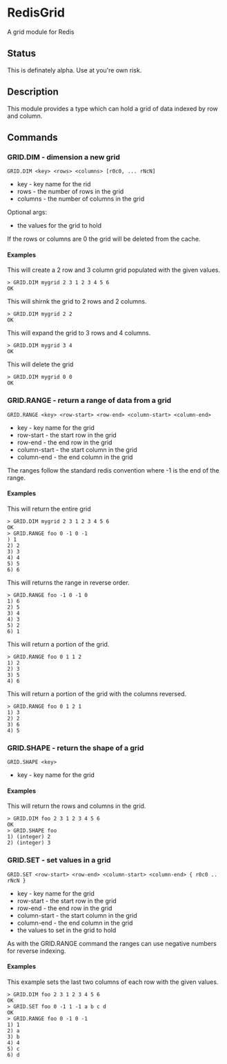 # RedisGrid

A grid module for Redis

## Status

This is definately alpha. Use at you're own risk.

## Description

This module provides a type which can hold a grid of data indexed by row and column.

## Commands

### GRID.DIM - dimension a new grid

    GRID.DIM <key> <rows> <columns> [r0c0, ... rNcN]

* key - key name for the rid
* rows - the number of rows in the grid
* columns - the number of columns in the grid

Optional args:

* the values for the grid to hold

If the rows or columns are 0 the grid will be deleted from the cache.

#### Examples

This will create a 2 row and 3 column grid populated with the given values.

    > GRID.DIM mygrid 2 3 1 2 3 4 5 6
    OK

This will shirnk the grid to 2 rows and 2 columns.

    > GRID.DIM mygrid 2 2
    OK

This will expand the grid to 3 rows and 4 columns.

    > GRID.DIM mygrid 3 4
    OK

This will delete the grid

    > GRID.DIM mygrid 0 0
    OK

### GRID.RANGE - return a range of data from a grid

    GRID.RANGE <key> <row-start> <row-end> <column-start> <column-end>

* key - key name for the grid
* row-start - the start row in the grid
* row-end - the end row in the grid
* column-start - the start column in the grid
* column-end - the end column in the grid

The ranges follow the standard redis convention where -1 is the end of the range.

#### Examples

This will return the entire grid

    > GRID.DIM mygrid 2 3 1 2 3 4 5 6
    OK
    > GRID.RANGE foo 0 -1 0 -1
    ) 1
    2) 2
    3) 3
    4) 4
    5) 5
    6) 6

This will returns the range in reverse order.

    > GRID.RANGE foo -1 0 -1 0
    1) 6
    2) 5
    3) 4
    4) 3
    5) 2
    6) 1

This will return a portion of the grid.

    > GRID.RANGE foo 0 1 1 2
    1) 2
    2) 3
    3) 5
    4) 6

This will return a portion of the grid with the columns reversed.

    > GRID.RANGE foo 0 1 2 1
    1) 3
    2) 2
    3) 6
    4) 5

### GRID.SHAPE - return the shape of a grid

    GRID.SHAPE <key>

* key - key name for the grid

#### Examples

This will return the rows and columns in the grid.

    > GRID.DIM foo 2 3 1 2 3 4 5 6
    OK
    > GRID.SHAPE foo
    1) (integer) 2
    2) (integer) 3

### GRID.SET - set values in a grid

    GRID.SET <row-start> <row-end> <column-start> <column-end> { r0c0 .. rNcN }

* key - key name for the grid
* row-start - the start row in the grid
* row-end - the end row in the grid
* column-start - the start column in the grid
* column-end - the end column in the grid
* the values to set in the grid to hold

As with the GRID.RANGE command the ranges can use negative numbers for reverse indexing.

#### Examples

This example sets the last two columns of each row with the given values.

    > GRID.DIM foo 2 3 1 2 3 4 5 6
    OK
    > GRID.SET foo 0 -1 1 -1 a b c d
    OK
    > GRID.RANGE foo 0 -1 0 -1
    1) 1
    2) a
    3) b
    4) 4
    5) c
    6) d
